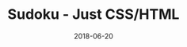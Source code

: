 ---
title: 'Sudoku - Just CSS/HTML'
description: 'Complete a sudoku puzzle without Javascript or server-side interaction.'
gametype: 'hard'
gameid: 97
date: 2018-06-20
tags: []
draft: false
type: 'games'
num19: [{'idx':1,'arr1':[1,2,3,4,5,6,7,8,9],'arr2':[1,2,3,4,5,6,7,8,9]},{'idx':2,'arr1':[1,2,3,4,5,6,7,8,9],'arr2':[1,2,3,4,5,6,7,8,9]},{'idx':3,'arr1':[1,2,3,4,5,6,7,8,9],'arr2':[1,2,3,4,5,6,7,8,9]},{'idx':4,'arr1':[1,2,3,4,5,6,7,8,9],'arr2':[1,2,3,4,5,6,7,8,9]},{'idx':5,'arr1':[1,2,3,4,5,6,7,8,9],'arr2':[1,2,3,4,5,6,7,8,9]},{'idx':6,'arr1':[1,2,3,4,5,6,7,8,9],'arr2':[1,2,3,4,5,6,7,8,9]},{'idx':7,'arr1':[1,2,3,4,5,6,7,8,9],'arr2':[1,2,3,4,5,6,7,8,9]},{'idx':8,'arr1':[1,2,3,4,5,6,7,8,9],'arr2':[1,2,3,4,5,6,7,8,9]},{'idx':9,'arr1':[1,2,3,4,5,6,7,8,9],'arr2':[1,2,3,4,5,6,7,8,9]}]
puzzle: [[8, 7, 0, 0, 6, 0, 0, 3, 0], [2, 0, 9, 1, 0, 0, 7, 0, 0], [0, 0, 0, 0, 0, 0, 8, 0, 0], [7, 0, 0, 2, 0, 0, 0, 8, 0], [0, 2, 0, 0, 5, 0, 0, 9, 0], [0, 1, 0, 0, 0, 9, 0, 0, 2], [0, 0, 7, 0, 0, 0, 0, 0, 0], [0, 0, 2, 0, 0, 3, 6, 0, 7], [0, 5, 0, 0, 4, 0, 0, 1, 8]]
layout: 'sudokucssstatic'
---